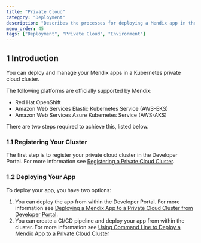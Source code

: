 ```yaml
---
title: "Private Cloud"
category: "Deployment"
description: "Describes the processes for deploying a Mendix app in the Private Cloud"
menu_order: 45
tags: ["Deployment", "Private Cloud", "Environment"]
---
```


## 1 Introduction

You can deploy and manage your Mendix apps in a Kubernetes private cloud cluster.

The following platforms are officially supported by Mendix:

* Red Hat OpenShift
* Amazon Web Services Elastic Kubernetes Service (AWS-EKS)
* Amazon Web Services Azure Kubernetes Service (AWS-AKS)

There are two steps required to achieve this, listed below.

### 1.1 Registering Your Cluster

The first step is to register your private cloud cluster in the Developer Portal. For more information see [Registering a Private Cloud Cluster](private-cloud-cluster).

### 1.2 Deploying Your App

To deploy your app, you have two options:

1. You can deploy the app from within the Developer Portal. For more information see [Deploying a Mendix App to a Private Cloud Cluster from Developer Portal](private-cloud-deploy).
2. You can create a CI/CD pipeline and deploy your app from within the cluster. For more information see [Using Command Line to Deploy a Mendix App to a Private Cloud Cluster](private-cloud-operator)
